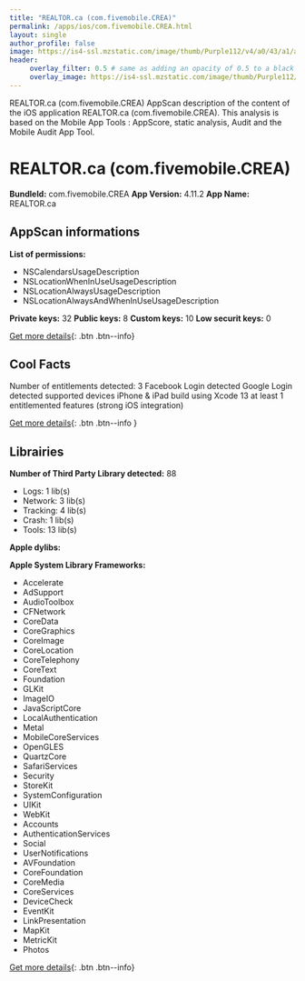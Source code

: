 ```yaml
---
title: "REALTOR.ca (com.fivemobile.CREA)"
permalink: /apps/ios/com.fivemobile.CREA.html
layout: single
author_profile: false
image: https://is4-ssl.mzstatic.com/image/thumb/Purple112/v4/a0/43/a1/a043a12f-e929-9c94-fa5d-d91ecb8174c4/AppIcon-1x_U007emarketing-0-7-0-85-220.png/512x512bb.jpg
header: 
     overlay_filter: 0.5 # same as adding an opacity of 0.5 to a black background
     overlay_image: https://is4-ssl.mzstatic.com/image/thumb/Purple112/v4/a0/43/a1/a043a12f-e929-9c94-fa5d-d91ecb8174c4/AppIcon-1x_U007emarketing-0-7-0-85-220.png/512x512bb.jpg
---
```

REALTOR.ca (com.fivemobile.CREA) AppScan description of the content of the iOS application REALTOR.ca (com.fivemobile.CREA). This analysis is based on the Mobile App Tools : AppScore, static analysis, Audit and the Mobile Audit App Tool.

# REALTOR.ca (com.fivemobile.CREA)

**BundleId:** com.fivemobile.CREA
**App Version:** 4.11.2
**App Name:** REALTOR.ca


## AppScan informations 

**List of permissions:** 
- NSCalendarsUsageDescription
- NSLocationWhenInUseUsageDescription
- NSLocationAlwaysUsageDescription
- NSLocationAlwaysAndWhenInUseUsageDescription
  
  
**Private keys:** 32
**Public keys:** 8
**Custom keys:** 10
**Low securit keys:** 0
  
[Get more details](/pricing.html){: .btn .btn--info}

## Cool Facts

Number of entitlements detected: 3
Facebook Login detected
Google Login detected
supported devices iPhone & iPad
build using Xcode 13
at least 1 entitlemented features (strong iOS integration)
  
[Get more details](/pricing.html){: .btn .btn--info }

## Librairies 
**Number of Third Party Library detected:** 88
- Logs: 1 lib(s)
- Network: 3 lib(s)
- Tracking: 4 lib(s)
- Crash: 1 lib(s)
- Tools: 13 lib(s)


**Apple dylibs:**


**Apple System Library Frameworks:**
- Accelerate
- AdSupport
- AudioToolbox
- CFNetwork
- CoreData
- CoreGraphics
- CoreImage
- CoreLocation
- CoreTelephony
- CoreText
- Foundation
- GLKit
- ImageIO
- JavaScriptCore
- LocalAuthentication
- Metal
- MobileCoreServices
- OpenGLES
- QuartzCore
- SafariServices
- Security
- StoreKit
- SystemConfiguration
- UIKit
- WebKit
- Accounts
- AuthenticationServices
- Social
- UserNotifications
- AVFoundation
- CoreFoundation
- CoreMedia
- CoreServices
- DeviceCheck
- EventKit
- LinkPresentation
- MapKit
- MetricKit
- Photos


  
[Get more details](/pricing.html){: .btn .btn--info}

